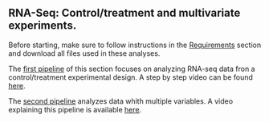 ## RNA-Seq: Control/treatment and multivariate experiments.

Before starting, make sure to follow instructions in the [Requirements](https://github.com/ibioChile/Transcriptomics-R-Workshop/blob/master/Session2-Treatment_and_Multivariate/1_Requirements.md) section and download all files used in these analyses.

The [first pipeline](https://github.com/ibioChile/Transcriptomics-R-Workshop/blob/master/Session2-Treatment_and_Multivariate/2_Pipeline-Differential-expression-control-treatment.md) of this section focuses on analyzing RNA-seq data fron a control/treatment experimental design. A step by step video can be found [here](https://drive.google.com/file/d/1WDBarQF4T7G_AD0Ys-fRnBb9iEISTVsu/view?usp=sharing).

The [second pipeline](https://github.com/ibioChile/Transcriptomics-R-Workshop/blob/master/Session2-Treatment_and_Multivariate/3_Pipeline-Differential-expression-multivariate.md) analyzes data whith multiple variables.  A video explaining this pipeline is available [here](https://drive.google.com/file/d/1MT_04vC4c23LWJKTjEdTVf7cYj1YPdZf/view?usp=sharing).

